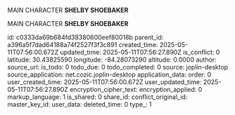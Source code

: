 MAIN CHARACTER **SHELBY SHOEBAKER**

MAIN CHARACTER **SHELBY SHOEBAKER**

id: c0333da69b684fd38380600eef80018b
parent_id: a396a5f7dad64188a74f2527f3f3c891
created_time: 2025-05-11T07:56:00.672Z
updated_time: 2025-05-11T07:56:27.890Z
is_conflict: 0
latitude: 30.43825590
longitude: -84.28073290
altitude: 0.0000
author: 
source_url: 
is_todo: 0
todo_due: 0
todo_completed: 0
source: joplin-desktop
source_application: net.cozic.joplin-desktop
application_data: 
order: 0
user_created_time: 2025-05-11T07:56:00.672Z
user_updated_time: 2025-05-11T07:56:27.890Z
encryption_cipher_text: 
encryption_applied: 0
markup_language: 1
is_shared: 0
share_id: 
conflict_original_id: 
master_key_id: 
user_data: 
deleted_time: 0
type_: 1